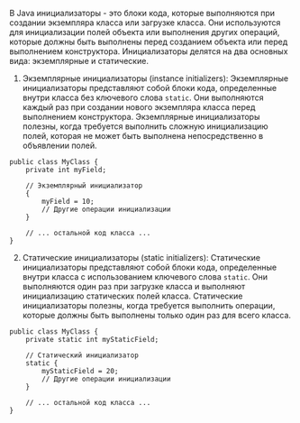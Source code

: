 В Java инициализаторы - это блоки кода, которые выполняются при создании экземпляра класса или загрузке класса. Они используются для инициализации полей объекта или выполнения других операций, которые должны быть выполнены перед созданием объекта или перед выполнением конструктора. Инициализаторы делятся на два основных вида: экземплярные и статические.

1. Экземплярные инициализаторы (instance initializers): Экземплярные инициализаторы представляют собой блоки кода, определенные внутри класса без ключевого слова `static`. Они выполняются каждый раз при создании нового экземпляра класса перед выполнением конструктора. Экземплярные инициализаторы полезны, когда требуется выполнить сложную инициализацию полей, которая не может быть выполнена непосредственно в объявлении полей.
```
public class MyClass {
    private int myField;

    // Экземплярный инициализатор
    {
        myField = 10;
        // Другие операции инициализации
    }

    // ... остальной код класса ...
}
```

2. Статические инициализаторы (static initializers): Статические инициализаторы представляют собой блоки кода, определенные внутри класса с использованием ключевого слова `static`. Они выполняются один раз при загрузке класса и выполняют инициализацию статических полей класса. Статические инициализаторы полезны, когда требуется выполнить операции, которые должны быть выполнены только один раз для всего класса.

```
public class MyClass {
    private static int myStaticField;

    // Статический инициализатор
    static {
        myStaticField = 20;
        // Другие операции инициализации
    }

    // ... остальной код класса ...
}
```